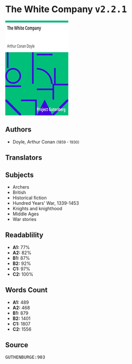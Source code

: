 # The White Company <kbd>v2.2.1</kbd>

![](./cover.medium.jpg "")

## Authors


 - Doyle, Arthur Conan <small>(1859 - 1930)</small>

## Translators



## Subjects


 - Archers
 - British
 - Historical fiction
 - Hundred Years' War, 1339-1453
 - Knights and knighthood
 - Middle Ages
 - War stories

## Readablility


 - **A1:** 77%
 - **A2:** 82%
 - **B1:** 87%
 - **B2:** 92%
 - **C1:** 97%
 - **C2:** 100%

## Words Count


 - **A1:** 489
 - **A2:** 468
 - **B1:** 879
 - **B2:** 1401
 - **C1:** 1807
 - **C2:** 1556

## Source


<kbd>GUTHENBURGE:903</kbd>
